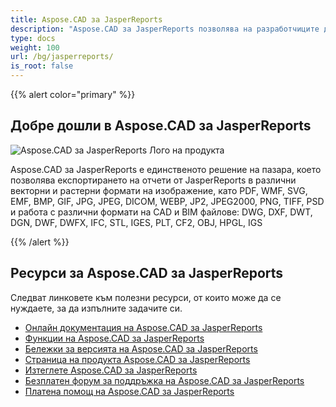 ```yaml
---
title: Aspose.CAD за JasperReports
description: "Aspose.CAD за JasperReports позволява на разработчиците да отварят, четат и обработват AutoCAD DWG, DXF, DWT и други формати на CAD и BIM файлове, като: DGN, DWF, DWFX, IFC, STL, IGES, PLT, CF2, OBJ, HPGL, IGS."
type: docs
weight: 100
url: /bg/jasperreports/
is_root: false
---
```


{{% alert color="primary" %}}

## **Добре дошли в Aspose.CAD за JasperReports**

![Aspose.CAD за JasperReports Лого на продукта](home_3.png)

Aspose.CAD за JasperReports е единственото решение на пазара, което позволява експортирането на отчети от JasperReports в различни векторни и растерни формати на изображение, като PDF, WMF, SVG, EMF, BMP, GIF, JPG, JPEG, DICOM, WEBP, JP2, JPEG2000, PNG, TIFF, PSD и работа с различни формати на CAD и BIM файлове: DWG, DXF, DWT, DGN, DWF, DWFX, IFC, STL, IGES, PLT, CF2, OBJ, HPGL, IGS

{{% /alert %}}

## **Ресурси за Aspose.CAD за JasperReports**

Следват линковете към полезни ресурси, от които може да се нуждаете, за да изпълните задачите си.

- [Онлайн документация на Aspose.CAD за JasperReports](/bg/cad/jasperreports/)
- [Функции на Aspose.CAD за JasperReports](/bg/cad/jasperreports/features-overview/)
- [Бележки за версията на Aspose.CAD за JasperReports](https://releases.aspose.com/cad/jasperreports/release-notes/)
- [Страница на продукта Aspose.CAD за JasperReports](https://products.aspose.com/cad/jasperreports/)
- [Изтеглете Aspose.CAD за JasperReports](https://downloads.aspose.com/cad/jasperreports)
- [Безплатен форум за поддръжка на Aspose.CAD за JasperReports](https://forum.aspose.com/c/cad/19)
- [Платена помощ на Aspose.CAD за JasperReports](https://helpdesk.aspose.com/)
